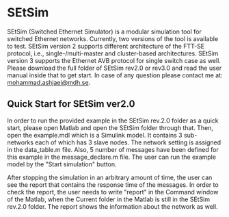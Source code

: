 SEtSim
======

SEtSim (Switched Ethernet Simulator) is a modular simulation tool for switched Ethernet networks. Currently, two versions of the tool is available to test. SEtSim version 2 supports different architecture of the FTT-SE protocol, i.e., single-/multi-master and cluster-based architectures. SEtSim version 3 supports the Ethernet AVB protocol for single switch case as well. Please download the full folder of SEtSim rev2.0 or rev3.0 and read the user manual inside that to get start. In case of any question please contact me at: mohammad.ashjaei@mdh.se.

Quick Start for SEtSim ver2.0
------
In order to run the provided example in the SEtSim rev.2.0 folder as a quick start, please open Matlab and open the SEtSim folder through that. Then, open the example.mdl which is a Simulink model. It contains 3 sub-networks each of which has 3 slave nodes. The network setting is assigned in the data\_table.m file. Also, 5 number of messages have been defined for this example in the message\_declare.m file. The user can run the example model by the "Start simulation" button. 

After stopping the simulation in an arbitrary amount of time, the user can see the report that contains the response time of the messages. In order to check the report, the user needs to write "report" in the Command window of the Matlab, when the Current folder in the Matlab is still in the SEtSim rev.2.0 folder. The report shows the information about the network as well. 
